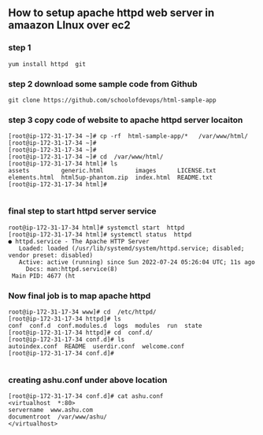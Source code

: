 ## How to setup apache httpd web server in amaazon LInux over ec2 

### step 1 

```
yum install httpd  git 
```

### step 2 download some sample code from Github 

```
git clone https://github.com/schoolofdevops/html-sample-app

```

### step 3  copy code of website to apache httpd server locaiton 

```
[root@ip-172-31-17-34 ~]# cp -rf  html-sample-app/*   /var/www/html/
[root@ip-172-31-17-34 ~]# 
[root@ip-172-31-17-34 ~]# 
[root@ip-172-31-17-34 ~]# cd  /var/www/html/
[root@ip-172-31-17-34 html]# ls
assets         generic.html         images      LICENSE.txt
elements.html  html5up-phantom.zip  index.html  README.txt
[root@ip-172-31-17-34 html]# 


```

### final step to start httpd server service 

```
root@ip-172-31-17-34 html]# systemctl start  httpd
[root@ip-172-31-17-34 html]# systemctl status  httpd
● httpd.service - The Apache HTTP Server
   Loaded: loaded (/usr/lib/systemd/system/httpd.service; disabled; vendor preset: disabled)
   Active: active (running) since Sun 2022-07-24 05:26:04 UTC; 11s ago
     Docs: man:httpd.service(8)
 Main PID: 4677 (ht
```

### Now final job is to map  apache httpd 

```
root@ip-172-31-17-34 www]# cd  /etc/httpd/
[root@ip-172-31-17-34 httpd]# ls
conf  conf.d  conf.modules.d  logs  modules  run  state
[root@ip-172-31-17-34 httpd]# cd  conf.d/
[root@ip-172-31-17-34 conf.d]# ls
autoindex.conf  README  userdir.conf  welcome.conf
[root@ip-172-31-17-34 conf.d]# 


```
### creating ashu.conf under above location 

```
[root@ip-172-31-17-34 conf.d]# cat ashu.conf 
<virtualhost  *:80>
servername  www.ashu.com
documentroot  /var/www/ashu/
</virtualhost>
```


